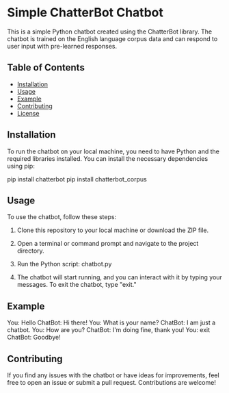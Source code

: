 # Simple ChatterBot Chatbot

This is a simple Python chatbot created using the ChatterBot library. The chatbot is trained on the English language corpus data and can respond to user input with pre-learned responses.

## Table of Contents

- [Installation](#installation)
- [Usage](#usage)
- [Example](#example)
- [Contributing](#contributing)
- [License](#license)

## Installation

To run the chatbot on your local machine, you need to have Python and the required libraries installed. You can install the necessary dependencies using pip:

pip install chatterbot
pip install chatterbot_corpus


## Usage

To use the chatbot, follow these steps:

1. Clone this repository to your local machine or download the ZIP file.
2. Open a terminal or command prompt and navigate to the project directory.
3. Run the Python script: chatbot.py

4. The chatbot will start running, and you can interact with it by typing your messages. To exit the chatbot, type "exit."

## Example
You: Hello
ChatBot: Hi there!
You: What is your name?
ChatBot: I am just a chatbot.
You: How are you?
ChatBot: I'm doing fine, thank you!
You: exit
ChatBot: Goodbye!


## Contributing

If you find any issues with the chatbot or have ideas for improvements, feel free to open an issue or submit a pull request. Contributions are welcome!



